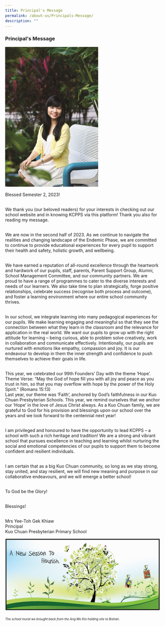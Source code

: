```yaml
---
title: Principal's Message
permalink: /about-us/Principals-Message/
description: ""
---
```

<h3> Principal's Message</h3>

<div class="container">
 <img src="/images/principal.jpg" style="width:60%; height:50%;"></div>

<p class="text">Blessed Semester 2, 2023!  <br> <br>

We thank you (our beloved readers) for your interests in checking out our school website and in knowing KCPPS via this platform! Thank you also for reading my message. <br><br>

We are now in the second half of 2023. As we continue to navigate the realities and changing landscape of the Endemic Phase, we are committed to continue to provide educational experiences for every pupil to support their health and safety, holistic growth, and wellbeing.<br><br>

We have earned a reputation of all-round excellence through the heartwork and hardwork of our pupils, staff, parents, Parent Support Group, Alumni, School Management Committee, and our community partners. We are proud to have a range of programmes to cater to the diverse interests and needs of our learners. We also take time to plan strategically, forge positive relationships, celebrate success (recognise both process and outcome), and foster a learning environment where our entire school community thrives. <br><br>

In our school, we integrate learning into many pedagogical experiences for our pupils. We make learning engaging and meaningful so that they see the connection between what they learn in the classroom and the relevance for application in the real world. We want our pupils to grow up with the right attitude for learning – being curious, able to problem solve creatively, work in collaboration and communicate effectively. Intentionally, our pupils are nurtured with emotions like empathy, compassion and joy. It is our endeavour to develop in them the inner strength and confidence to push themselves to achieve their goals in life. <br><br>

This year, we celebrated our 99th Founders’ Day with the theme ‘Hope’. 
Theme Verse: “May the God of hope fill you with all joy and peace as you trust in him, so that you may overflow with hope by the power of the Holy Spirit.” (Romans 15:13)<br>Last year, our theme was ‘Faith’, anchored by God’s faithfulness in our Kuo Chuan Presbyterian Schools. This year, we remind ourselves that we anchor our ‘Hope’ in the love of Jesus Christ always. As a Kuo Chuan family, we are grateful to God for his provision and blessings upon our school over the years and we look forward to the centennial next year!<br><br>

I am privileged and honoured to have the opportunity to lead KCPPS – a school with such a rich heritage and tradition! We are a strong and vibrant school that pursues excellence in teaching and learning whilst nurturing the social and emotional competencies of our pupils to support them to become confident and resilient individuals. <br><br>

I am certain that as a big Kuo Chuan community, so long as we stay strong, stay united, and stay resilient, we will find new meaning and purpose in our collaborative endeavours, and we will emerge a better school! <br><br>


 
	

To God be the Glory!   <br><br>

Blessings! <br> <br>

Mrs Yee-Toh Gek Khiaw<br>
Principal<br>
Kuo Chuan Presbyterian Primary School


<img src="/images/A%20new%20season%20to%20flourish%20banner.png">

</p><p style="font-size:10px"><em>The school mural we brought back from the Ang Mo Kio holding site to Bishan.</em></p>